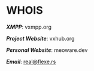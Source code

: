 # WHOIS
***XMPP***: vxmpp.org

***Project Website***: vxhub.org

***Personal Website***: meoware.dev

***Email***: real@flexe.rs

